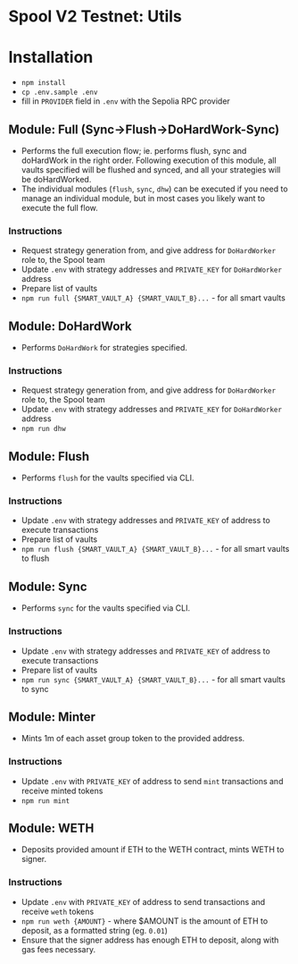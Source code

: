 # Spool V2 Testnet: Utils

# Installation

- `npm install`
- `cp .env.sample .env`
- fill in `PROVIDER` field in `.env` with the Sepolia RPC provider


## Module: Full (Sync->Flush->DoHardWork-Sync)
- Performs the full execution flow; ie. performs flush, sync and doHardWork in the right order. Following execution
of this module, all vaults specified will be flushed and synced, and all your strategies will be doHardWorked.
- The individual modules (`flush`, `sync`, `dhw`) can be executed if you need to manage an individual module, but in most cases you likely want to execute the full flow.

### Instructions
- Request strategy generation from, and give address for `DoHardWorker` role to, the Spool team
- Update `.env` with strategy addresses and `PRIVATE_KEY` for `DoHardWorker` address
- Prepare list of vaults
- `npm run full {SMART_VAULT_A} {SMART_VAULT_B}...` - for all smart vaults

## Module: DoHardWork
- Performs `DoHardWork` for strategies specified.

### Instructions
- Request strategy generation from, and give address for `DoHardWorker` role to, the Spool team
- Update `.env` with strategy addresses and `PRIVATE_KEY` for `DoHardWorker` address
- `npm run dhw`

## Module: Flush
- Performs `flush` for the vaults specified via CLI.

### Instructions
- Update `.env` with strategy addresses and `PRIVATE_KEY` of address to execute transactions
- Prepare list of vaults
- `npm run flush {SMART_VAULT_A} {SMART_VAULT_B}...` - for all smart vaults to flush

## Module: Sync
- Performs `sync` for the vaults specified via CLI.

### Instructions
- Update `.env` with strategy addresses and `PRIVATE_KEY` of address to execute transactions
- Prepare list of vaults
- `npm run sync {SMART_VAULT_A} {SMART_VAULT_B}...` - for all smart vaults to sync

## Module: Minter
- Mints 1m of each asset group token to the provided address.

### Instructions
- Update `.env` with `PRIVATE_KEY` of address to send `mint` transactions and receive minted tokens
- `npm run mint`


## Module: WETH
- Deposits provided amount if ETH to the WETH contract, mints WETH to signer. 

### Instructions
- Update `.env` with `PRIVATE_KEY` of address to send transactions and receive `weth` tokens
- `npm run weth {AMOUNT}` - where $AMOUNT is the amount of ETH to deposit, as a formatted string (eg. `0.01`)
- Ensure that the signer address has enough ETH to deposit, along with gas fees necessary.
